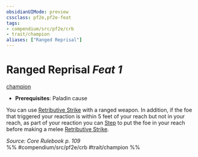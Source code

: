 ```yaml
---
obsidianUIMode: preview
cssclass: pf2e,pf2e-feat
tags:
- compendium/src/pf2e/crb
- trait/champion
aliases: ["Ranged Reprisal"]
---
```

# Ranged Reprisal  *Feat 1*  
[champion](../../rules/traits/champion.md)  

- **Prerequisites**: Paladin cause

You can use [Retributive Strike](../../rules/actions/retributive-strike.md) with a ranged weapon. In addition, if the foe that triggered your reaction is within 5 feet of your reach but not in your reach, as part of your reaction you can [Step](../../rules/actions/step.md) to put the foe in your reach before making a melee [Retributive Strike](../../rules/actions/retributive-strike.md).

*Source: Core Rulebook p. 109*  
%% #compendium/src/pf2e/crb #trait/champion %%